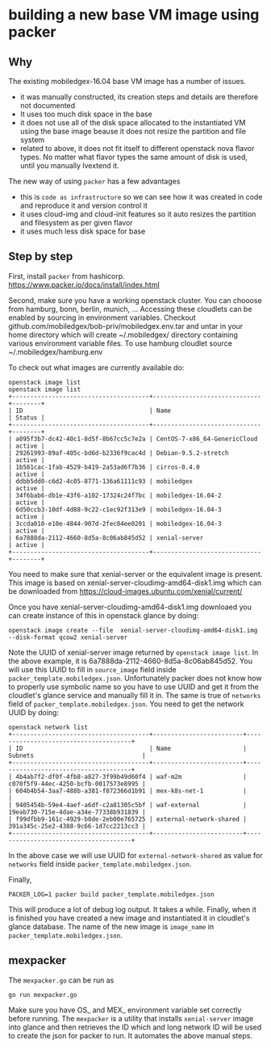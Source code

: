 # building a new base VM image using packer

## Why

The existing mobiledgex-16.04 base VM image has a number of issues.

* it was manually constructed, its creation steps and details are therefore not documented
* It uses too much disk space in the base
* it does not use all of the disk space allocated to the instantiated VM using the base image beause it does not resize the partition and file system
* related to above, it does not fit itself to different openstack nova flavor types. No matter what flavor types the same amount of disk is used, until you manually lvextend it.

The new way of using `packer` has a few advantages

* this is `code as infrastructure` so we can see how it was created in code and reproduce it and version control it
* it uses cloud-img and cloud-init features so it auto resizes the partition and filesystem as per given flavor
* it uses much less disk space for base

## Step by step

First, install `packer` from hashicorp. https://www.packer.io/docs/install/index.html

Second, make sure you have a working openstack cluster. You can chooose from hamburg, bonn, berlin, munich, ...
Accessing these cloudlets can be enabled by sourcing in environment variables.  Checkout github.com/mobiledgex/bob-priv/mobiledgex.env.tar and untar in your home directory which will create ~/.mobiledgex/ directory containing various environment variable files.
To use hamburg cloudlet source ~/.mobiledgex/hamburg.env

To check out what images are currently available do:

``` 
openstack image list
openstack image list
+--------------------------------------+------------------------------+--------+
| ID                                   | Name                         | Status |
+--------------------------------------+------------------------------+--------+
| a095f3b7-dc42-40c1-8d5f-8b67cc5c7e2a | CentOS-7-x86_64-GenericCloud | active |
| 29261993-89af-405c-bd6d-b2336f9cac4d | Debian-9.5.2-stretch         | active |
| 1b581cac-1fab-4529-b419-2a53ad6f7b36 | cirros-0.4.0                 | active |
| ddbb5dd0-c6d2-4c05-8771-136a61111c93 | mobiledgex                   | active |
| 34f6bab6-db1e-43f6-a102-17324c24f7bc | mobiledgex-16.04-2           | active |
| 6d50ccb3-10df-4d88-9c22-c1ec92f313e9 | mobiledgex-16.04-3           | active |
| 3ccda010-e10e-4844-907d-2fec04ee0201 | mobiledgex-16.04-3           | active |
| 6a7888da-2112-4660-8d5a-8c06ab845d52 | xenial-server                | active |
+--------------------------------------+------------------------------+--------+
```

You need to make sure that xenial-server or the equivalent image is present.  This image is based on xenial-server-cloudimg-amd64-disk1.img which can be downloaded from https://cloud-images.ubuntu.com/xenial/current/

Once you have  xenial-server-cloudimg-amd64-disk1.img downloaed you can create instance of this in openstack glance by doing:

```
openstack image create --file  xenial-server-cloudimg-amd64-disk1.img --disk-format qcow2 xenial-server
```

Note the UUID of xenial-server image returned by `openstack image list`.  In the above example, it is 6a7888da-2112-4660-8d5a-8c06ab845d52.
You will use this UUID to fill in `source_image` field inside `packer_template.mobiledgex.json`.  Unfortunately packer does not
know how to properly use symbolic name so you have to use UUID and get it from the cloudlet's glance service and
manually fill it in.
The same is true of `networks` field of `packer_template.mobiledgex.json`. You need to get the network UUID by doing:

```
openstack network list
+--------------------------------------+-------------------------+--------------------------------------+
| ID                                   | Name                    | Subnets                              |
+--------------------------------------+-------------------------+--------------------------------------+
| 4b4ab7f2-df0f-4fb8-a827-3f99b49d60f4 | waf-m2m                 | c070f5f9-44ec-4250-bcfb-0017573e8995 |
| 604b4b54-3aa7-488b-a381-f872366d1b91 | mex-k8s-net-1           |                                      |
| 9405454b-59e4-4aef-a6df-c2a81305c5bf | waf-external            | 19eab730-715e-4dae-a34e-77338b931839 |
| f99dfbb9-161c-4929-b0de-2eb00e765725 | external-network-shared | 391a345c-25e2-4388-9c66-1d7cc2213cc3 |
+--------------------------------------+-------------------------+--------------------------------------+
```

In the above case we will use UUID for `external-network-shared` as value for `networks` field inside `packer_template.mobiledgex.json`.


Finally,

```
PACKER_LOG=1 packer build packer_template.mobiledgex.json
```

This will produce a lot of debug log output. It takes a while. Finally, when it is finished you have created a new image and instantiated it in cloudlet's glance database. The name of the new image is `image_name` in  `packer_template.mobiledgex.json`.


## mexpacker

The `mexpacker.go` can be run as

```
go run mexpacker.go
```

Make sure you have OS_ and MEX_ environment variable set correctly before running. The `mexpacker` is a utility that installs `xenial-server` image into glance and then retrieves the ID which and long network ID will be used to create the json for packer to run. It automates the above manual steps.

